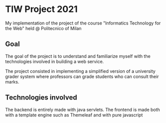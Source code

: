 
# TIW Project 2021

My implementation of the project of the course "Informatics Technology for the Web" held @ Politecnico of Milan

## Goal

The goal of the project is to understand and familiarize myself with the technologies involved in building a web service.

The project consisted in implementing a simplified version of a university grader system where professors can grade students who can consult their marks.
 
## Technologies involved

The backend is entirely made with java servlets. The frontend is made both with a template engine such as Themeleaf and with pure javascript




